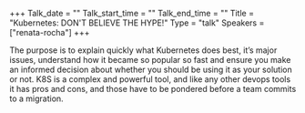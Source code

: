 +++
Talk_date = ""
Talk_start_time = ""
Talk_end_time = ""
Title = "Kubernetes: DON'T BELIEVE THE HYPE!"
Type = "talk"
Speakers = ["renata-rocha"]
+++

The purpose is to explain quickly what Kubernetes does best, it’s major issues, understand how it became so popular so fast and ensure you make an informed decision about whether you should be using it as your solution or not. K8S is a complex and powerful tool, and like any other devops tools it has pros and cons, and those have to be pondered before a team commits to a migration.
